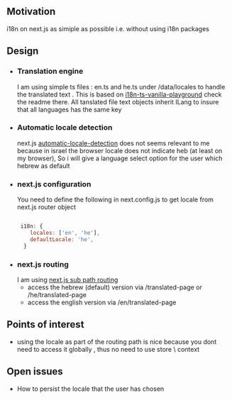 <h2>Motivation</h2>
i18n on next.js as simiple as possible i.e. without using i18n packages

<h2>Design</h2>

<ul>
<li>
<h3>Translation engine</h3>
I am using simple ts files : en.ts and he.ts under /data/locales to handle the translated text . This is based on <a href='https://github.com/NathanKr/i18n-ts-vanilla-playground'>i18n-ts-vanilla-playground</a> check the readme there. All tanslated file text objects inherit ILang to insure that all languages has the same key</li>

<li>
<h3>Automatic locale detection</h3>
next.js <a href='https://nextjs.org/docs/advanced-features/i18n-routing#automatic-locale-detection'>automatic-locale-detection</a> does not seems relevant to me because in israel the browser locale does not indicate heb (at least on my browser), So i will give a language select option for the user which hebrew as default</li>
<li>
<h3>next.js configuration</h3>
You need to define the following in next.config.js to get locale from next.js router object 

```javascript

 i18n: {
    locales: ['en', 'he'],
    defaultLocale: 'he',
  }

```
</li>
<li><h3>next.js routing</h3>
I am using <a href='https://nextjs.org/docs/advanced-features/i18n-routing#sub-path-routing'>next.js sub path routing</a>
<ul>
<li>access the hebrew (default) version via /translated-page or /he/translated-page  </li>
<li>access the english version via /en/translated-page</li>
</ul>
</li>
</ul>

<h2>Points of interest</h2>
<ul>
<li>using the locale as part of the routing path is nice because you dont need to access it globally , thus no need to use store \ context</li>
</ul>


<h2>Open issues</h2>
<ul>
<li>How to persist the locale that the user has chosen</li>
</ul>
